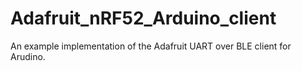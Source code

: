 # Adafruit_nRF52_Arduino_client
An example implementation of the Adafruit UART over BLE client for Arudino.
